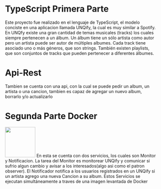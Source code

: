 # TypeScript Primera Parte
Este proyecto fue realizado en el lenguaje de TypeScript, el modelo conciste en una aplicacion llamada UNQify, la cual es muy similar a Spotify.
En UNQfy existe una gran cantidad de temas musicales (tracks)  los cuales siempre pertenecen a un álbum. Un álbum tiene un sólo artista como autor pero un artista puede ser autor de múltiples albumes. Cada track tiene asociado uno o más géneros, que son strings. También existen playlists, que son conjuntos de tracks que pueden pertenecer a diferentes álbumes.
# Api-Rest
Tambien se cuenta con una api, con la cual se puede pedir un album, un artista o una cancion, tambien es capaz de agregar un nuevo album, borrarlo y/o actualizarlo

# Segunda Parte Docker
<img src = "https://1000marcas.net/wp-content/uploads/2020/02/Docker-Logo.png" width = 100 height = 100>
En esta se cuenta con dos servicios, los cuales son Monitor y Notificacion. La tarea del Monitor es monitorear UNQify y comunicar si sufrio algun cambio y avisar a los interesados(algo asi como el patron observer).
El Notificador notifica a los usuarios registrados en un UNQify si un artista agrego una nueva Cancion a su album.
Estos Servicios se ejecutan simultáneamente a traves de una imagen levantada de Docker 
